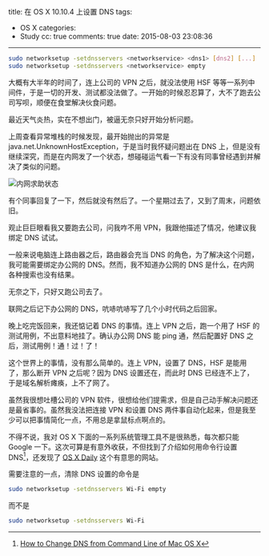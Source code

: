 title: 在 OS X 10.10.4 上设置 DNS
tags:
  - OS X
categories:
  - Study
cc: true
comments: true
date: 2015-08-03 23:08:36
---


```bash
sudo networksetup -setdnsservers <networkservice> <dns1> [dns2] [...]
sudo networksetup -setdnsservers <networkservice> empty
```

大概有大半年的时间了，连上公司的 VPN 之后，就没法使用 HSF 等等一系列中间件，于是一切的开发、测试都没法做了。一开始的时候忍忍算了，大不了跑去公司写呗，顺便在食堂解决伙食问题。

最近天气炎热，实在不想出门，被逼无奈只好开始分析问题。

<!-- more -->

上周查看异常堆栈的时候发现，最开始抛出的异常是 java.net.UnknownHostException，于是当时我怀疑问题出在 DNS 上，但是没有继续深究，而是在内网发了一个状态，想碰碰运气看一下有没有同事曾经遇到并解决了类似的问题。

![内网求助状态](http://ww2.sinaimg.cn/large/e724cbefgw1eupszi6qbcj20h905qabc.jpg)

有个同事回复了一下，然后就没有然后了。一个星期过去了，又到了周末，问题依旧。

观止巨巨眼看我又要跑去公司，问我咋不用 VPN，我跟他描述了情况，他建议我绑定 DNS 试试。

一般来说电脑连上路由器之后，路由器会充当 DNS 的角色，为了解决这个问题，我可能需要绑定办公网的 DNS。然而，我不知道办公网的 DNS 是什么，在内网各种搜索也没有结果。

无奈之下，只好又跑公司去了。

联网之后记下办公网的 DNS，吭哧吭哧写了几个小时代码之后回家。

晚上吃完饭回来，我还惦记着 DNS 的事情。连上 VPN 之后，跑一个用了 HSF 的测试用例，不出意料地挂了。确认办公网 DNS 能 ping 通，然后配置好 DNS 之后，测试用例！通！过！了！ 

这个世界上的事情，没有那么简单的。连上 VPN，设置了 DNS，HSF 是能用了，那么断开 VPN 之后呢？因为 DNS 设置还在，而此时 DNS 已经连不上了，于是域名解析瘫痪，上不了网了。

虽然我很想吐槽公司的 VPN 软件，很想给他们提需求，但是自己动手解决问题还是最省事的。虽然我没法把连接 VPN 和设置 DNS 两件事自动化起来，但是我至少可以把事情简化一点，不用总是拿鼠标点啊点的。

不得不说，我对 OS X 下面的一系列系统管理工具不是很熟悉，每次都只能 Google 一下。这次可算是有意外收获，不但找到了介绍如何用命令行设置 DNS[^1]，还发现了 [OS X Daily][2] 这个有意思的网站。

[^1]: [How to Change DNS from Command Line of Mac OS X][1]


需要注意的一点，清除 DNS 设置的命令是

```bash
sudo networksetup -setdnsservers Wi-Fi empty
```

而不是

```bash
sudo networksetup -setdnsservers Wi-Fi
```


[1]: http://osxdaily.com/2015/06/02/change-dns-command-line-mac-os-x/
[2]: http://osxdaily.com

